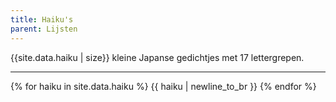 ```yaml
---
title: Haiku's
parent: Lijsten
---
```



{{site.data.haiku | size}} kleine Japanse gedichtjes met 17 lettergrepen.

---

{% for haiku in site.data.haiku %}
{{ haiku | newline_to_br  }}
{% endfor %}
